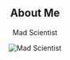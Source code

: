 <div align="center">
    <h2>About Me</h2>
    <p>Mad Scientist</p>

<div align="center">
    <p>
        <img src="https://external-content.duckduckgo.com/iu/?u=https%3A%2F%2Fmedia.tenor.com%2FmCUkEFYnjQsAAAAC%2Fhououin-kyouma-okabe-rintarou.gif&f=1&nofb=1&ipt=10deb6749cb978c1484376b9c72b943bd215f83e0ea52201a01a0ed3fc34c093&ipo=images" alt="Mad Scientist" />
    </p>
</div>

